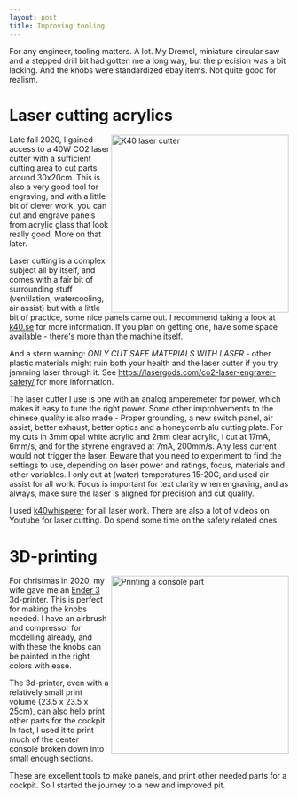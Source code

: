 ```yaml
---
layout: post
title: Improving tooling
---
```


For any engineer, tooling matters. A lot. My Dremel, miniature circular saw and a stepped drill bit had gotten me a long way, but the precision was a bit lacking. And the knobs were standardized ebay items. Not quite good for realism.

# Laser cutting acrylics
<a href="/viperpit/images/k40.jpg" border="0"><img align="right" width="320" src="/viperpit/images/k40.jpg" alt="K40 laser cutter" /></a>

Late fall 2020, I gained access to a 40W CO2 laser cutter with a sufficient cutting area to cut parts around 30x20cm. This is also a very good tool for engraving, and with a little bit of clever work, you can cut and engrave panels from acrylic glass that look really good. More on that later.

Laser cutting is a complex subject all by itself, and comes with a fair bit of surrounding stuff (ventilation, watercooling, air assist) but with a little bit of practice, some nice panels came out. I recommend taking a look at [k40.se](https://k40.se/) for more information. If you plan on getting one, have some space available - there's more than the machine itself.

And a stern warning: *ONLY CUT SAFE MATERIALS WITH LASER* - other plastic materials might ruin both your health and the laser cutter if you try jamming laser through it. See https://lasergods.com/co2-laser-engraver-safety/ for more information.

The laser cutter I use is one with an analog amperemeter for power, which makes it easy to tune the right power. Some other improbvements to the chinese quality is also made - Proper grounding, a new switch panel, air assist, better exhaust, better optics and a honeycomb alu cutting plate.  For my cuts in 3mm opal white acrylic and 2mm clear acrylic, I cut at 17mA, 6mm/s, and for the styrene engraved at 7mA, 200mm/s. Any less current would not trigger the laser.  Beware that you need to experiment to find the settings to use, depending on laser power and ratings, focus, materials and other variables. I only cut at (water) temperatures 15-20C, and used air assist for all work. Focus is important for text clarity when engraving, and as always, make sure the laser is aligned for precision and cut quality.

I used [k40whisperer](https://www.scorchworks.com/K40whisperer/k40whisperer.html) for all laser work. There are also a lot of videos on Youtube for laser cutting. Do spend some time on the safety related ones.

# 3D-printing

<a href="/viperpit/images/3d_print.jpg" border="0"><img align="right" width="320" src="/viperpit/images/3d_print.jpg" alt="Printing a console part" /></a>

For christmas in 2020, my wife gave me an [Ender 3](https://www.creality3dofficial.com/products/official-creality-ender-3-3d-printer) 3d-printer. This is perfect for making the knobs needed. I have an airbrush and compressor for modelling already, and with these the knobs can be painted in the right colors with ease.

The 3d-printer, even with a relatively small print volume (23.5 x 23.5 x 25cm), can also help print other parts for the cockpit. In fact, I used it to print much of the center console broken down into small enough sections.

These are excellent tools to make panels, and print other needed parts for a cockpit. So I started the journey to a new and improved pit.
